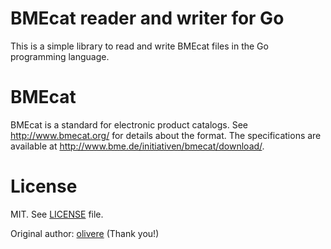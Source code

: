 # BMEcat reader and writer for Go

This is a simple library to read and write BMEcat files in the Go programming language.

# BMEcat

BMEcat is a standard for electronic product catalogs.
See http://www.bmecat.org/ for details about the format.
The specifications are available at
http://www.bme.de/initiativen/bmecat/download/.

# License

MIT. See [LICENSE](https://github.com/megabild/bmecat/blob/master/LICENSE) file. 

Original author: [olivere](https://github.com/olivere) (Thank you!)
